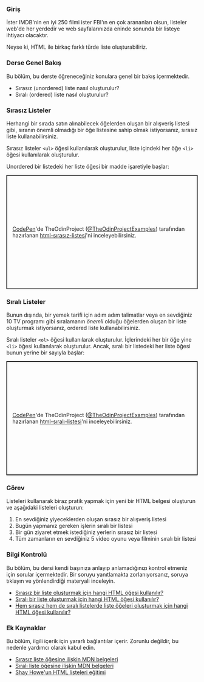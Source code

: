 ### Giriş

İster IMDB'nin en iyi 250 filmi ister FBI'ın en çok arananları olsun, listeler web'de her yerdedir ve web sayfalarınızda eninde sonunda bir listeye ihtiyacı olacaktır.

Neyse ki, HTML ile birkaç farklı türde liste oluşturabiliriz.

### Derse Genel Bakış

Bu bölüm, bu derste öğreneceğiniz konulara genel bir bakış içermektedir.

*   Sırasız (unordered) liste nasıl oluşturulur?
*   Sıralı (ordered) liste nasıl oluşturulur?

### Sırasız Listeler

Herhangi bir sırada satın alınabilecek öğelerden oluşan bir alışveriş listesi gibi, sıranın önemli olmadığı bir öğe listesine sahip olmak istiyorsanız, sırasız liste kullanabilirsiniz.


Sırasız listeler `<ul>` öğesi kullanılarak oluşturulur,  <span id="li"></span>liste içindeki her öğe `<li>` öğesi kullanılarak oluşturulur.


Unordered bir listedeki her liste öğesi bir madde işaretiyle başlar:

<p class="codepen" data-height="300" data-theme-id="dark" data-default-tab="html,result" data-slug-hash="powjajd" data-user="TheOdinProjectExamples" style="height: 300px; box-sizing: border-box; display: flex; align-items: center; justify-content: center; border: 2px solid; margin: 1em 0; padding: 1em;">
  <span>
  <a href="https://codepen.io">CodePen</a>'de
  TheOdinProject (<a href="https://codepen.io/TheOdinProjectExamples">@TheOdinProjectExamples</a>) tarafından hazırlanan <a href="https://codepen.io/TheOdinProjectExamples/pen/powjajd">html-sırasız-listesi</a>'ni inceleyebilirsiniz.

</span>
</p>
<script async src="https://cpwebassets.codepen.io/assets/embed/ei.js"></script>

### Sıralı Listeler

Bunun dışında, bir yemek tarifi için adım adım talimatlar veya en sevdiğiniz 10 TV programı gibi sıralamanın *önemli* olduğu öğelerden oluşan bir liste oluşturmak istiyorsanız, ordered liste kullanabilirsiniz.

Sıralı listeler `<ol>` öğesi kullanılarak oluşturulur. İçlerindeki her bir öğe yine `<li>` öğesi kullanılarak oluşturulur. Ancak, sıralı bir listedeki her liste öğesi bunun yerine bir sayıyla başlar:

<p class="codepen" data-height="300" data-theme-id="dark" data-default-tab="html,result" data-slug-hash="yLXYvYp" data-user="TheOdinProjectExamples" style="height: 300px; box-sizing: border-box; display: flex; align-items: center; justify-content: center; border: 2px solid; margin: 1em 0; padding: 1em;">
  <span>
    <a href="https://codepen.io">CodePen</a>'de
 TheOdinProject (<a href="https://codepen.io/TheOdinProjectExamples">@TheOdinProjectExamples</a>) tarafından hazırlanan <a href="https://codepen.io/TheOdinProjectExamples/pen/yLXYvYp">html-sıralı-listesi</a>'ni inceleyebilirsiniz.
</span>
</p>
<script async src="https://cpwebassets.codepen.io/assets/embed/ei.js"></script>

### Görev

<div class="lesson-content__panel" markdown="1">
Listeleri kullanarak biraz pratik yapmak için yeni bir HTML belgesi oluşturun ve aşağıdaki listeleri oluşturun:

1.  En sevdiğiniz yiyeceklerden oluşan sırasız bir alışveriş listesi
2.  Bugün yapmanız gereken işlerin sıralı bir listesi
3.  Bir gün ziyaret etmek istediğiniz yerlerin sırasız bir listesi
4.  Tüm zamanların en sevdiğiniz 5 video oyunu veya filminin sıralı bir listesi

</div>

### Bilgi Kontrolü

Bu bölüm, bu dersi kendi başınıza anlayıp anlamadığınızı kontrol etmeniz için sorular içermektedir. Bir soruyu yanıtlamakta zorlanıyorsanız, soruya tıklayın ve yönlendirdiği materyali inceleyin.

*   [Sırasız bir liste oluşturmak için hangi HTML öğesi kullanılır?](#unordered-lists)
*   [Sıralı bir liste oluşturmak için hangi HTML öğesi kullanılır?](#ordered-lists)
*   [Hem sırasız hem de sıralı listelerde liste öğeleri oluşturmak için hangi HTML öğesi kullanılır?](#li)

### Ek Kaynaklar

Bu bölüm, ilgili içerik için yararlı bağlantılar içerir. Zorunlu değildir, bu nedenle yardımcı olarak kabul edin.

*   [Sırasız liste öğesine ilişkin MDN belgeleri](https://developer.mozilla.org/en-US/docs/Web/HTML/Element/ul)
*   [Sıralı liste öğesine ilişkin MDN belgeleri](https://developer.mozilla.org/en-US/docs/Web/HTML/Element/ol)
*   [Shay Howe'un HTML listeleri eğitimi](https://learn.shayhowe.com/html-css/creating-lists/)
